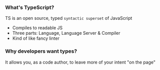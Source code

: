 ### What's TypeScript?
TS is an open source, typed `syntactic superset` of JavaScript
- Compiles to readable JS
- Three parts: Language, Language Server & Compiler
- Kind of like fancy linter

### Why developers want types?
It allows you, as a code author, to leave more of your intent "on the page"
